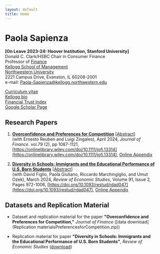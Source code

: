 ```yaml
---
layout: default
title: Home
---
```


# Paola Sapienza

**[On Leave 2023-24: Hoover Institution, Stanford University]**  
Donald C. Clark/HSBC Chair in Consumer Finance  
Professor of [Finance](https://www.kellogg.northwestern.edu/faculty/academics/finance.aspx)  
[Kellogg School of Management](https://www.kellogg.northwestern.edu/)  
[Northwestern University](http://www.northwestern.edu)  
2221 Campus Drive, Evanston, IL 60208-2001  
e-mail: [Paola-Sapienza@kellogg.northwestern.edu](mailto:Paola-Sapienza@kellogg.northwestern.edu)

[Curriculum vitae](cv.pdf)  
[Kellogg bio](http://www.kellogg.northwestern.edu/faculty/directory/sapienza_paola.aspx)  
[Financial Trust Index](http://www.financialtrustindex.org/)  
[Google Scholar Page](http://scholar.google.it/citations?user=sP8pxEMAAAAJ)

## Research Papers

1. [**Overconfidence and Preferences for Competition**](PreferenceCompetition.pdf) \[[Abstract](#GenderGap)\]  
   (with Ernesto Reuben and Luigi Zingales), April 2024, *Journal of Finance*. vol.79 (2), pp 1087-1121,
   [https://onlinelibrary.wiley.com/doi/10.1111/jofi.13314](https://onlinelibrary.wiley.com/doi/10.1111/jofi.13314), 
   [Online Appendix](AppendixPreferenceCompetition.pdf)

2. [**Diversity in Schools: Immigrants and the Educational Performance of U.S. Born Students**](DiversityinSchools.pdf) \[[Abstract](#Diversity)\]  
   (with David Figlio, Paola Giuliano, Riccardo Marchingiglio, and Umut Ozek), March 2024, *Review of Economic Studies*,
   Volume 91, Issue 2, Pages 972-1006, [https://doi.org/10.1093/restud/rdad047](https://doi.org/10.1093/restud/rdad047),
   [Online Appendix](AppendixAImmigrants.pdf)

<!-- Continue with other papers... -->

## Datasets and Replication Material

- Dataset and replication material for the paper **"Overconfidence and Preferences for Competition,"** *Journal of Finance* ([data download](Replication materialsPreferencesforCompetition.zip))

- Replication material for paper **"Diversity in Schools: Immigrants and the Educational Performance of U.S. Born Students"**, *Review of Economic Studies* ([download](https://zenodo.org/record/7644650))

<!-- Continue with other datasets... -->